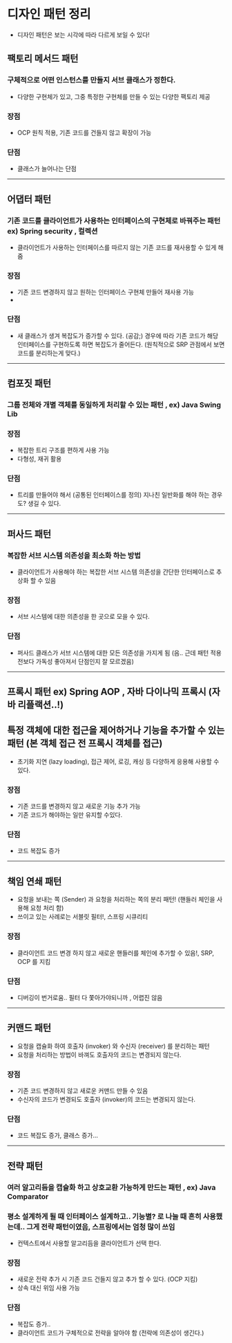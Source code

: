 
# 디자인 패턴 정리
- 디자인 패턴은 보는 시각에 따라 다르게 보일 수 있다!

## 팩토리 메서드 패턴
### 구체적으로 어떤 인스턴스를 만들지 서브 클래스가 정한다.
- 다양한 구현체가 있고, 그중 특정한 구현체를 만들 수 있는 다양한 팩토리 제공

### 장점
- OCP 원칙 적용, 기존 코드를 건들지 않고 확장이 가능

### 단점
- 클래스가 늘어나는 단점

---
## 어댑터 패턴
### 기존 코드를 클라이언트가 사용하는 인터페이스의 구현체로 바꿔주는 패턴 ex) Spring security , 컬렉션
- 클라이언트가 사용하는 인터페이스를 따르지 않는 기존 코드를 재사용할 수 있게 해줌

### 장점
- 기존 코드 변경하지 않고 원하는 인터페이스 구현체 만들어 재사용 가능
-
### 단점
- 새 클래스가 생겨 복잡도가 증가할 수 있다. (공감;) 경우에 따라 기존 코드가 해당 인터페이스를 구현하도록 하면 복잡도가 줄어든다.
  (원칙적으로 SRP 관점에서 보면 코드를 분리하는게 맞다.)

---
## 컴포짓 패턴
### 그룹 전체와 개별 객체를 동일하게 처리할 수 있는 패턴  , ex) Java Swing Lib

### 장점
- 복잡한 트리 구조를 편하게 사용 가능
- 다형성, 재귀 활용 

### 단점
- 트리를 만들어야 해서 (공통된 인터페이스를 정의) 지나친 일반화를 해야 하는 경우도? 생길 수 있다.

---
## 퍼사드 패턴
### 복잡한 서브 시스템 의존성을 최소화 하는 방법
- 클라이언트가 사용해야 하는 복잡한 서브 시스템 의존성을 간단한 인터페이스로 추상화 할 수 있음

### 장점
- 서브 시스템에 대한 의존성을 한 곳으로 모을 수 있다.
### 단점
- 퍼사드 클래스가 서브 시스템에 대한 모든 의존성을 가지게 됨 (음.. 근데 패턴 적용 전보다 가독성 좋아져서 단점인지 잘 모르겠음)

---
## 프록시 패턴 ex) Spring AOP , 자바 다이나믹 프록시 (자바 리플랙션..!)
## 특정 객체에 대한 접근을 제어하거나 기능을 추가할 수 있는 패턴 (본 객체 접근 전 프록시 객체를 접근)
- 초기화 지연 (lazy loading), 접근 제어, 로깅, 캐싱 등 다양하게 응용해 사용할 수 있다.

### 장점
- 기존 코드를 변경하지 않고 새로운 기능 추가 가능
- 기존 코드가 해야하는 일만 유지할 수있다.

### 단점
- 코드 복잡도 증가

---
## 책임 연쇄 패턴
- 요청을 보내는 쪽 (Sender) 과 요청을 처리하는 쪽의 분리 패턴! (핸들러 체인을 사용해 요청 처리 함)
- 쓰이고 있는 사례로는  서블릿 필터!, 스프링 시큐리티

### 장점
- 클라이언트 코드 변경 하지 않고 새로운 핸들러를 체인에 추가할 수 있음!, SRP, OCP 를 지킴

### 단점
- 디버깅이 번거로움.. 필터 다 쫓아가야되니까 , 어렵진 않음

---
## 커맨드 패턴
- 요청을 캡슐화 하여 호출자 (invoker) 와 수신자 (receiver) 를 분리하는 패턴
- 요청을 처리하는 방법이 바껴도 호출자의 코드는 변경되지 않는다.


### 장점
- 기존 코드 변경하지 않고 새로운 커맨드 만들 수 있음
- 수신자의 코드가 변경되도 호출자 (invoker)의 코드는 변경되지 않는다.

### 단점
- 코드 복잡도 증가, 클래스 증가...


---
## 전략 패턴
### 여러 알고리듬을 캡슐화 하고 상호교환 가능하게 만드는 패턴 , ex) Java Comparator
### 평소 설계하게 될 때 인터페이스 설계하고.. 기능별? 로 나눌 때 흔히 사용했는데.. 그게 전략 패턴이였음, 스프링에서는 엄청 많이 쓰임
- 컨텍스트에서 사용할 알고리듬을 클라이언트가 선택 한다.

### 장점
- 새로운 전략 추가 시 기존 코드 건들지 않고 추가 할 수 있다. (OCP 지킴)
- 상속 대신 위임 사용 가능
### 단점
- 복잡도 증가..
- 클라이언트 코드가 구체적으로 전략을 알아야 함 (전략에 의존성이 생긴다.)

